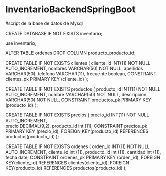 # InventarioBackendSpringBoot
#script de la base de datos de Mysql

CREATE DATABASE IF NOT EXISTS inventario;

use inventario;

ALTER TABLE ordenes
  DROP COLUMN producto_producto_id;
  
CREATE TABLE IF NOT EXISTS clientes
( 
  cliente_id INT(11) NOT NULL AUTO_INCREMENT,
  nombres VARCHAR(50) NOT NULL,
  apellidos VARCHAR(50),
  telefono  VARCHAR(11),
  frecuente boolean,
  CONSTRAINT clientes_pk PRIMARY KEY (cliente_id)
);

CREATE TABLE IF NOT EXISTS productos
(
  producto_id INT(11) NOT NULL AUTO_INCREMENT,
  nombre VARCHAR(50) NOT NULL,
  descripcion VARCHAR(50) NOT NULL,
  CONSTRAINT productos_pk PRIMARY KEY (producto_id)
);

CREATE TABLE IF NOT EXISTS precios
(
  precio_id INT(11) NOT NULL AUTO_INCREMENT,  
  precio DECIMAL(9,2),
  producto_id int (11),
  CONSTRAINT precios_pk PRIMARY KEY (precio_id),
  FOREIGN KEY(producto_id) REFERENCES productos(producto_id)
);

CREATE TABLE IF NOT EXISTS ordenes
(
  orden_id INT(11) NOT NULL AUTO_INCREMENT,
  cliente_id int (11),
  producto_id int (11),
  cantidad int (11),
  fecha date,
  CONSTRAINT ordenes_pk PRIMARY KEY (orden_id),
  FOREIGN KEY(cliente_id) REFERENCES clientes(cliente_id),
  FOREIGN KEY(producto_id) REFERENCES productos(producto_id)
);
